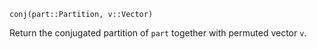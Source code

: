 ```
conj(part::Partition, v::Vector)
```

Return the conjugated partition of `part` together with permuted vector `v`.
